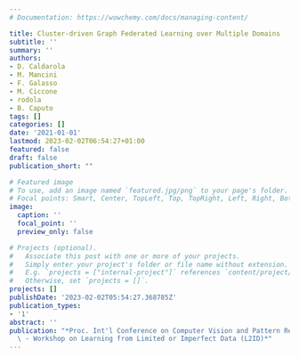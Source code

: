```yaml
---
# Documentation: https://wowchemy.com/docs/managing-content/

title: Cluster-driven Graph Federated Learning over Multiple Domains
subtitle: ''
summary: ''
authors:
- D. Caldarola
- M. Mancini
- F. Galasso
- M. Ciccone
- rodola
- B. Caputo
tags: []
categories: []
date: '2021-01-01'
lastmod: 2023-02-02T06:54:27+01:00
featured: false
draft: false
publication_short: ""

# Featured image
# To use, add an image named `featured.jpg/png` to your page's folder.
# Focal points: Smart, Center, TopLeft, Top, TopRight, Left, Right, BottomLeft, Bottom, BottomRight.
image:
  caption: ''
  focal_point: ''
  preview_only: false

# Projects (optional).
#   Associate this post with one or more of your projects.
#   Simply enter your project's folder or file name without extension.
#   E.g. `projects = ["internal-project"]` references `content/project/deep-learning/index.md`.
#   Otherwise, set `projects = []`.
projects: []
publishDate: '2023-02-02T05:54:27.368785Z'
publication_types:
- '1'
abstract: ''
publication: "*Proc. Int'l Conference on Computer Vision and Pattern Recognition (CVPR)\
  \ - Workshop on Learning from Limited or Imperfect Data (L2ID)*"
---
```

